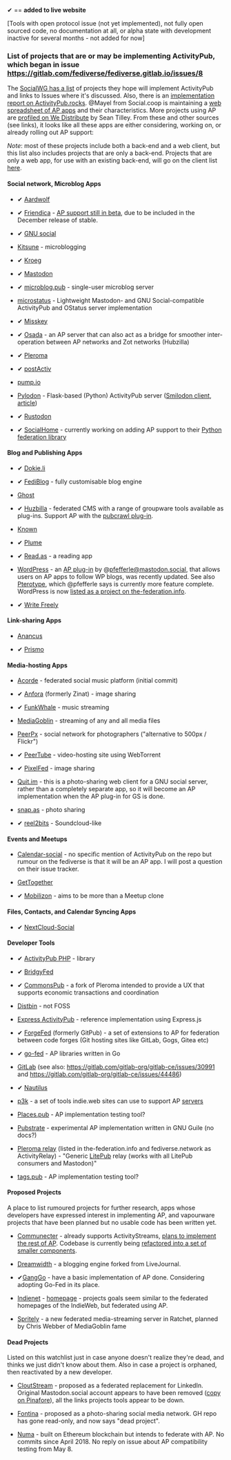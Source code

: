 &#10004; == **added to live website**

[Tools with open protocol issue (not yet implemented), not fully open sourced code, no documentation at all, or alpha state with development inactive for several months - not added for now]

### List of projects that are or may be implementing ActivityPub, which began in issue https://gitlab.com/fediverse/fediverse.gitlab.io/issues/8

The [SocialWG has a list](https://www.w3.org/wiki/Socialwg/ActivityPub_network) of projects they hope will implement ActivityPub and links to Issues where it&#39;s discussed. Also, there is an [implementation report on ActivityPub.rocks](https://activitypub.rocks/implementation-report/). @Mayel from Social.coop is maintaining a [web spreadsheet of AP apps](https://ethercalc.org/fediverse-stacks) and their characteristics. More projects using AP are [profiled on We Distribute](https://medium.com/we-distribute) by Sean Tilley. From these and other sources (see links), it looks like all these apps are either considering, working on, or already rolling out AP support:

*Note*: most of these projects include both a back-end and a web client, but this list also includes projects that are only a back-end. Projects that are only a web app, for use with an existing back-end, will go on the client list [here](https://gitlab.com/fediverse/fediverse.gitlab.io/wikis/watchlist-for-client-apps).

#### Social network, Microblog Apps

* &#10004; [Aardwolf](https://github.com/Aardwolf-Social/aardwolf)

* &#10004; [Friendica](https://friendi.ca/) - [AP support still in beta](https://friendi.ca/2018/11/18/activitypub-support-in-friendica/), due to be included in the December release of stable.

* &#10004; [GNU social](https://gnu.io/social)

* [Kitsune](https://github.com/valerauko/kitsune) - microblogging

* &#10004; [Kroeg](https://git.puckipedia.com/kroeg)

* &#10004; [Mastodon](https://joinmastodon.org/)

* &#10004; [microblog.pub](https://github.com/tsileo/microblog.pub) - single-user microblog server

* [microstatus](https://github.com/Arkanosis/microstatus) - Lightweight Mastodon- and GNU Social-compatible ActivityPub and OStatus server implementation

* &#10004; [Misskey](https://joinmisskey.github.io/)

* &#10004; [Osada](https://macgirvin.com/wiki/mike/Osada/Home) - an AP server that can also act as a bridge for smoother inter-operation between AP networks and Zot networks (Hubzilla)

* &#10004; [Pleroma](https://pleroma.social/)

* &#10004; [postActiv](http://gitea.postactiv.com/postActiv/postActiv/issues/3)

* [pump.io](https://github.com/pump-io/pump.io/issues/1241)

* [Pylodon](https://github.com/rowanlupton/pylodon) - Flask-based (Python) ActivityPub server ([Smilodon client](https://github.com/rowanlupton/smilodon), [article](https://blog.rowan.website/2017/12/23/pylodon))

* &#10004; [Rustodon](https://github.com/rustodon/rustodon)

* &#10004; [SocialHome](https://git.feneas.org/socialhome/socialhome/issues/522) - currently working on adding AP support to their [Python federation library](https://git.feneas.org/jaywink/federation/issues/7)

#### Blog and Publishing Apps

* &#10004; [Dokie.li](https://dokie.li)

* &#10004; [FediBlog](https://framagit.org/DavidLibeau/FediBlog) - fully customisable blog engine

* [Ghost](https://forum.ghost.org/t/federate-over-activitypub/1989/15)

* &#10004; [Huzbilla](https://project.hubzilla.org/) - federated CMS with a range of groupware tools available as plug-ins. Support AP with the [pubcrawl plug-in](https://framagit.org/hubzilla/addons/tree/master/pubcrawl).

* [Known](https://github.com/idno/Known/issues/1701)

* &#10004; [Plume](https://github.com/Plume-org/Plume)

* &#10004; [Read.as](https://github.com/writeas/Read.as) - a reading app 

* [WordPress](https://gitlab.com/fediverse/fediverse.gitlab.io/wikis/Wordpress-integration-with-Fediverse) - an [AP plug-in](https://wordpress.org/plugins/activitypub/) by @pfefferle@mastodon.social, that allows users on AP apps to follow WP blogs, was recently updated. See also [Pterotype](https://getpterotype.com/), which @pfefferle says is currently more feature complete. WordPress is now [listed as a project on the-federation.info](https://the-federation.info/wordpress).

* &#10004; [Write Freely](https://writefreely.org)

#### Link-sharing Apps

* [Anancus](https://gitlab.com/tuxether/anancus)

* &#10004; [Prismo](https://gitlab.com/mbajur/prismo)

#### Media-hosting Apps

* [Acorde](https://github.com/polymerwitch/Acorde) - federated social music platform (initial commit)

* &#10004; [Anfora](https://github.com/anforaProject/anfora) (formerly Zinat) - image sharing

* &#10004; [FunkWhale](https://medium.com/we-distribute/funkwhale-an-open-source-grooveshark-alternative-begins-activitypub-implementation-cbc10a412b20) - music streaming

* [MediaGoblin](https://issues.mediagoblin.org/ticket/5503) - streaming of any and all media files

* [PeerPx](https://github.com/peerpx) - social network for photographers ("alternative to 500px / Flickr")

* &#10004; [PeerTube](http://joinpeertube.org/) - video-hosting site using WebTorrent

* &#10004; [PixelFed](https://pixelfed.org/) - image sharing

* [Quit.im](https://quit.im) - this is a photo-sharing web client for a GNU social server, rather than a completely separate app, so it will become an AP implementation when the AP plug-in for GS is done.

* [snap.as](https://github.com/snapas) - photo sharing

* &#10004; [reel2bits](https://github.com/rhaamo/reel2bits) - Soundcloud-like
 
#### Events and Meetups

* [Calendar-social](https://gitea.polonkai.eu/gergely/calendar-social/issues/122) - no specific mention of ActivityPub on the repo but rumour on the fediverse is that it will be an AP app. I will post a question on their issue tracker.

* [GetTogether](https://github.com/GetTogetherComm/GetTogether/issues/60)

* &#10004; [Mobilizon](https://framagit.org/framasoft/mobilizon) - aims to be more than a Meetup clone

#### Files, Contacts, and Calendar Syncing Apps

* &#10004; [NextCloud-Social](https://github.com/nextcloud/social)

#### Developer Tools

* &#10004; [ActivityPub PHP](https://github.com/pterotype-project/activitypub-php) - library

* &#10004; [BridgyFed](https://github.com/snarfed/bridgy-fed/issues?utf8=%E2%9C%93&q=is%3Aissue+is%3Aopen+activitypub)

* &#10004; [CommonsPub](https://gitlab.com/OpenCoop/CommonsPub) - a fork of Pleroma intended to provide a UX that supports economic transactions and coordination

* [Distbin](http://distbin.com/about) - not FOSS

* [Express ActivityPub](https://github.com/dariusk/express-activitypub) - reference implementation using Express.js 

* &#10004; [ForgeFed](https://github.com/forgefed/forgefed/) (formerly GitPub) - a set of extensions to AP for federation between code forges (Git hosting sites like GitLab, Gogs, Gitea etc)

* &#10004; [go-fed](https://github.com/go-fed/activity) - AP libraries written in Go

* [GitLab](https://gitlab.com/gitlab-org/gitlab-ce/issues/4013) (see also: https://gitlab.com/gitlab-org/gitlab-ce/issues/30991 and https://gitlab.com/gitlab-org/gitlab-ce/issues/44486)

* &#10004; [Nautilus](https://github.com/aaronpk/Nautilus)

* [p3k](https://indieweb.org/p3k) - a set of tools indie.web sites can use to support AP [servers](https://the-federation.info/p3k)

* [Places.pub](https://github.com/w3c/activitypub/issues/282) - AP implementation testing tool?

* [Pubstrate](https://gitlab.com/dustyweb/pubstrate) - experimental AP implementation written in GNU Guile (no docs?)

* [Pleroma relay](https://git.pleroma.social/pleroma/relay) (listed in the-federation.info and fediverse.network as ActivityRelay) - "Generic [LitePub](https://github.com/litepub/litepub) relay (works with all LitePub consumers and Mastodon)"

* [tags.pub](https://github.com/w3c/activitypub/issues/281) - AP implementation testing tool?

#### Proposed Projects

A place to list rumoured projects for further research, apps whose developers have expressed interest in implementing AP, and vapourware projects that have been planned but no usable code has been written yet.

* [Communecter](https://github.com/pixelhumain/) - already supports ActivityStreams, [plans to implement the rest of AP](https://www.loomio.org/d/Y8kHSzPE/activitypub-as-a-decentralized-oae-infrastructure-/3). Codebase is currently being [refactored into a set of smaller components](https://www.loomio.org/d/Y8kHSzPE/activitypub-as-a-decentralized-oae-infrastructure-/19).

* [Dreamwidth](https://github.com/dreamwidth/dw-free/issues/2337) - a blogging engine forked from LiveJournal.

* &#10004;[GangGo](https://git.feneas.org/ganggo/federation/issues/17)  - have a basic implementation of AP done. Considering adopting Go-Fed in its place.

* [Indienet](https://source.ind.ie/indienet) - [homepage](https://indienet.info/) - projects goals seem similar to the federated homepages of the IndieWeb, but federated using AP.

* [Spritely](https://gitlab.com/spritely/spritely) - a new federated media-streaming server in Ratchet, planned by Chris Webber of MediaGoblin fame

#### Dead Projects

Listed on this watchlist just in case anyone doesn't realize they're dead, and thinks we just didn't know about them. Also in case a project is orphaned, then reactivated by a new developer.

* [CloutStream](https://web.archive.org/web/20180808152307/http://cloutstream.com/) - proposed as a federated replacement for LinkedIn. Original Mastodon.social account appears to have been removed ([copy on Pinafore]( https://pinafore.social/accounts/25168)), all the links projects tools appear to be down. 

* [Fontina](https://github.com/beta-phenylethylamine/fontina) - proposed as a photo-sharing social media network. GH repo has gone read-only, and now says "dead project".

* [Numa](https://github.com/numaverse/numaverse-gateway/issues/3) - built on Ethereum blockchain but intends to federate with AP. No commits since April 2018. No reply on issue about AP compatibility testing from May 8.